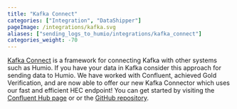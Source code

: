 ```yaml
---
title: "Kafka Connect"
categories: ["Integration", "DataShipper"]
pageImage: /integrations/kafka.svg
aliases: ["sending_logs_to_humio/integrations/kafka_connect"]
categories_weight: -70
---
```


[Kafka Connect](https://kafka.apache.org/documentation/#connect) is a framework
for connecting Kafka with other systems such as Humio. If you have your data
in Kafka consider this approach for sending data to Humio.  We have worked with
Confluent, achieved Gold Verification, and are now able to offer our new Kafka Connector which uses our
fast and efficient HEC endpoint!  You can get started by visiting the [Confluent Hub page](https://www.confluent.io/hub/humio/kafka-connect-hec-sink) or
or the [GitHub repository](https://github.com/humio/kafka-connect-hec-sink).  

